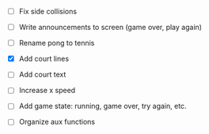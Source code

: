 - [ ] Fix side collisions
- [ ] Write announcements to screen (game over, play again)
- [ ] Rename pong to tennis
- [X] Add court lines
- [ ] Add court text
- [ ] Increase x speed
- [ ] Add game state: running, game over, try again, etc.
- [ ] Organize aux functions

